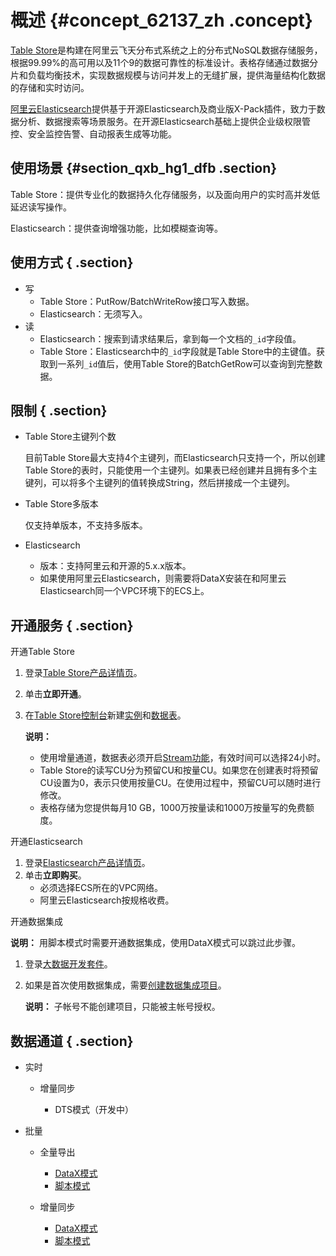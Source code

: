 # 概述 {#concept_62137_zh .concept}

[Table Store](https://www.aliyun.com/product/ots/)是构建在阿里云飞天分布式系统之上的分布式NoSQL数据存储服务，根据99.99%的高可用以及11个9的数据可靠性的标准设计。表格存储通过数据分片和负载均衡技术，实现数据规模与访问并发上的无缝扩展，提供海量结构化数据的存储和实时访问。

 [阿里云Elasticsearch](https://data.aliyun.com/product/elasticsearch)提供基于开源Elasticsearch及商业版X-Pack插件，致力于数据分析、数据搜索等场景服务。在开源Elasticsearch基础上提供企业级权限管控、安全监控告警、自动报表生成等功能。

## 使用场景 {#section_qxb_hg1_dfb .section}

Table Store：提供专业化的数据持久化存储服务，以及面向用户的实时高并发低延迟读写操作。

Elasticsearch：提供查询增强功能，比如模糊查询等。

## 使用方式 { .section}

-   写
    -   Table Store：PutRow/BatchWriteRow接口写入数据。
    -   Elasticsearch：无须写入。
-   读
    -   Elasticsearch：搜索到请求结果后，拿到每一个文档的`_id`字段值。
    -   Table Store：Elasticsearch中的`_id`字段就是Table Store中的主键值。获取到一系列`_id`值后，使用Table Store的BatchGetRow可以查询到完整数据。

## 限制 { .section}

-   Table Store主键列个数

    目前Table Store最大支持4个主键列，而Elasticsearch只支持一个，所以创建Table Store的表时，只能使用一个主键列。如果表已经创建并且拥有多个主键列，可以将多个主键列的值转换成String，然后拼接成一个主键列。

-   Table Store多版本

    仅支持单版本，不支持多版本。

-   Elasticsearch

    -   版本：支持阿里云和开源的5.x.x版本。
    -   如果使用阿里云Elasticsearch，则需要将DataX安装在和阿里云Elasticsearch同一个VPC环境下的ECS上。

## 开通服务 { .section}

开通Table Store

1.  登录[Table Store产品详情页](https://www.aliyun.com/product/ots/)。
2.  单击**立即开通**。
3.  在[Table Store控制台](https://ots.console.aliyun.com)新建[实例](../../../../cn.zh-CN/快速入门/创建实例.md#)和[数据表](../../../../cn.zh-CN/快速入门/创建数据表.md#)。

    **说明：** 

    -   使用增量通道，数据表必须开启[Stream功能](../../../../cn.zh-CN/产品功能/Stream增量数据流/概述.md#)，有效时间可以选择24小时。
    -   Table Store的读写CU分为预留CU和按量CU。如果您在创建表时将预留CU设置为0，表示只使用按量CU。在使用过程中，预留CU可以随时进行修改。
    -   表格存储为您提供每月10 GB，1000万按量读和1000万按量写的免费额度。

开通Elasticsearch

1.  登录[Elasticsearch产品详情页](https://data.aliyun.com/product/elasticsearch)。
2.  单击**立即购买**。
    -   必须选择ECS所在的VPC网络。
    -   阿里云Elasticsearch按规格收费。

开通数据集成

**说明：** 用脚本模式时需要开通数据集成，使用DataX模式可以跳过此步骤。

1.  登录[大数据开发套件](https://di-cn-shanghai.data.aliyun.com/#/dataSource)。
2.  如果是首次使用数据集成，需要[创建数据集成项目](../../../../cn.zh-CN/准备工作/管理员使用云账号/创建项目.md#)。

    **说明：** 子帐号不能创建项目，只能被主帐号授权。


## 数据通道 { .section}

-   实时

    -   增量同步

        -   DTS模式（开发中）
-   批量

    -   全量导出

        -    [DataX模式](cn.zh-CN/数据通道/Elasticsearch/全量导出（DataX）.md#) 
        -    [脚本模式](cn.zh-CN/数据通道/Elasticsearch/全量导出（脚本模式）.md#)
    -   增量同步

        -    [DataX模式](cn.zh-CN/数据通道/Elasticsearch/增量同步（DataX）.md#) 
        -    [脚本模式](cn.zh-CN/数据通道/Elasticsearch/增量同步（脚本模式）.md#)

